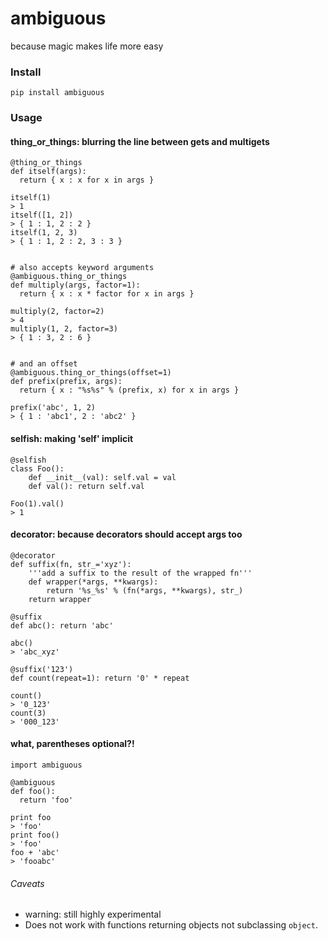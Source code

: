 ambiguous
======
because magic makes life more easy


### Install
```pip install ambiguous```


### Usage
#### thing_or_things: blurring the line between gets and multigets

```
@thing_or_things
def itself(args):
  return { x : x for x in args }

itself(1)
> 1
itself([1, 2])
> { 1 : 1, 2 : 2 }
itself(1, 2, 3)
> { 1 : 1, 2 : 2, 3 : 3 }
  

# also accepts keyword arguments
@ambiguous.thing_or_things
def multiply(args, factor=1):
  return { x : x * factor for x in args }

multiply(2, factor=2)
> 4
multiply(1, 2, factor=3)
> { 1 : 3, 2 : 6 }


# and an offset
@ambiguous.thing_or_things(offset=1)
def prefix(prefix, args):
  return { x : "%s%s" % (prefix, x) for x in args }

prefix('abc', 1, 2)
> { 1 : 'abc1', 2 : 'abc2' }
```

#### selfish: making 'self' implicit
```
@selfish
class Foo():
    def __init__(val): self.val = val
    def val(): return self.val

Foo(1).val()
> 1
```

#### decorator: because decorators should accept args too
```
@decorator
def suffix(fn, str_='xyz'):
    '''add a suffix to the result of the wrapped fn'''
    def wrapper(*args, **kwargs):
        return '%s_%s' % (fn(*args, **kwargs), str_)
    return wrapper
    
@suffix
def abc(): return 'abc'

abc()
> 'abc_xyz'

@suffix('123')
def count(repeat=1): return '0' * repeat

count()
> '0_123'
count(3)
> '000_123'
```

#### what, parentheses optional?!
```
import ambiguous

@ambiguous
def foo():
  return 'foo'

print foo
> 'foo'
print foo()
> 'foo'
foo + 'abc'
> 'fooabc'
```

###### Caveats
- warning: still highly experimental
- Does not work with functions returning objects not subclassing `object`.
